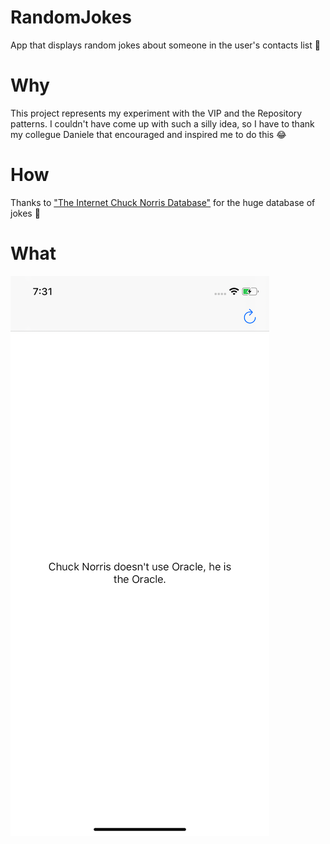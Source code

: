 # RandomJokes
App that displays random jokes about someone in the user's contacts list 🤯

# Why
This project represents my experiment with the VIP and the Repository patterns. I couldn't have come up with such a silly idea, so I have to thank my collegue Daniele that encouraged and inspired me to do this 😂

# How
Thanks to ["The Internet Chuck Norris Database"](http://www.icndb.com/api/) for the huge database of jokes 💪

# What
![App Preview](Pictures/screenshot.png)
